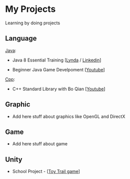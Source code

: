 My Projects
===========

Learning by doing projects

## Language

[Java](https://github.com/developersCradle/MyProjects/tree/master/java):
* Java 8 Essential Training [[Lynda](https://www.lynda.com/Java-tutorials/Java-Essential-Training/377484-2.html?srchtrk=index%3a4%0alinktypeid%3a2%0aq%3ajava+essential%0apage%3a1%0as%3arelevance%0asa%3atrue%0aproducttypeid%3a2) / [Linkedin](https://www.linkedin.com/learning/java-8-essential-training/next-steps)]

* Beginner Java Game Develpoment [[Youtube](https://www.youtube.com/watch?v=fqdgrFuFZqU&list=PLWms45O3n--4t1cUhKrqgOLeHE_sRtr0S)]

[Cpp](https://github.com/developersCradle/MyProjects/tree/master/Cpp/Cpp%20Standard%20Library):

* C++ Standard Library with Bo Qian [[Youtube](https://www.youtube.com/watch?v=Vc1RyqWFbiA&list=PL5jc9xFGsL8G3y3ywuFSvOuNm3GjBwdkb)]

## Graphic
* Add here stuff about graphics like OpenGL and DirectX

## Game

* Add here stuff about game

## Unity

* School Project - [[Toy Trail game](https://github.com/developersCradle/MyProjects/tree/master/schoolProject%20Toy%20Trail)]



